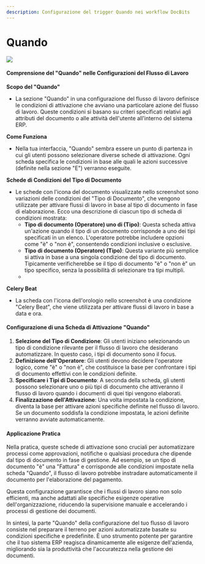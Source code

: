 ```yaml
---
description: Configurazione del trigger Quando nei workflow DocBits
---
```


# Quando

![](https://docs.docbits.com/~gitbook/image?url=https%3A%2F%2F578966019-files.gitbook.io%2F%7E%2Ffiles%2Fv0%2Fb%2Fgitbook-x-prod.appspot.com%2Fo%2Fspaces%252FT2n2w4uDCJvv7CJ5zrdk%252Fuploads%252FKwAT37pCkZRziNLyWMsL%252Fimage.png%3Falt%3Dmedia%26token%3Db95d040f-e9e6-496d-97cd-d2c8f1c30d60\&width=768\&dpr=4\&quality=100\&sign=c323483b\&sv=2)

#### Comprensione del "Quando" nelle Configurazioni del Flusso di Lavoro

**Scopo del "Quando"**

* La sezione "Quando" in una configurazione del flusso di lavoro definisce le condizioni di attivazione che avviano una particolare azione del flusso di lavoro. Queste condizioni si basano su criteri specificati relativi agli attributi del documento o alle attività dell'utente all'interno del sistema ERP.

**Come Funziona**

* Nella tua interfaccia, "Quando" sembra essere un punto di partenza in cui gli utenti possono selezionare diverse schede di attivazione. Ogni scheda specifica le condizioni in base alle quali le azioni successive (definite nella sezione "E") verranno eseguite.

**Schede di Condizioni del Tipo di Documento**

* Le schede con l'icona del documento visualizzate nello screenshot sono variazioni delle condizioni del "Tipo di Documento", che vengono utilizzate per attivare flussi di lavoro in base al tipo di documento in fase di elaborazione. Ecco una descrizione di ciascun tipo di scheda di condizioni mostrata:
  * **Tipo di documento (Operatore) uno di (Tipo)**: Questa scheda attiva un'azione quando il tipo di un documento corrisponde a uno dei tipi specificati in un elenco. L'operatore potrebbe includere opzioni come "è" o "non è", consentendo condizioni inclusive o esclusive.
  * **Tipo di documento (Operatore) (Tipo)**: Questa variante più semplice si attiva in base a una singola condizione del tipo di documento. Tipicamente verificherebbe se il tipo di documento "è" o "non è" un tipo specifico, senza la possibilità di selezionare tra tipi multipli.
  *

**Celery Beat**

* La scheda con l'icona dell'orologio nello screenshot è una condizione "Celery Beat", che viene utilizzata per attivare flussi di lavoro in base a data e ora.

#### Configurazione di una Scheda di Attivazione "Quando"

1. **Selezione del Tipo di Condizione**: Gli utenti iniziano selezionando un tipo di condizione rilevante per il flusso di lavoro che desiderano automatizzare. In questo caso, i tipi di documento sono il focus.
2. **Definizione dell'Operatore**: Gli utenti devono decidere l'operatore logico, come "è" o "non è", che costituisce la base per confrontare i tipi di documento effettivi con le condizioni definite.
3. **Specificare i Tipi di Documento**: A seconda della scheda, gli utenti possono selezionare uno o più tipi di documento che attiveranno il flusso di lavoro quando i documenti di quei tipi vengono elaborati.
4. **Finalizzazione dell'Attivazione**: Una volta impostata la condizione, diventa la base per attivare azioni specifiche definite nel flusso di lavoro. Se un documento soddisfa la condizione impostata, le azioni definite verranno avviate automaticamente.

#### Applicazione Pratica

Nella pratica, queste schede di attivazione sono cruciali per automatizzare processi come approvazioni, notifiche o qualsiasi procedura che dipende dal tipo di documento in fase di gestione. Ad esempio, se un tipo di documento "è" una "Fattura" e corrisponde alle condizioni impostate nella scheda "Quando", il flusso di lavoro potrebbe instradare automaticamente il documento per l'elaborazione del pagamento.

Questa configurazione garantisce che i flussi di lavoro siano non solo efficienti, ma anche adattati alle specifiche esigenze operative dell'organizzazione, riducendo la supervisione manuale e accelerando i processi di gestione dei documenti.

In sintesi, la parte "Quando" della configurazione del tuo flusso di lavoro consiste nel preparare il terreno per azioni automatizzate basate su condizioni specifiche e predefinite. È uno strumento potente per garantire che il tuo sistema ERP reagisca dinamicamente alle esigenze dell'azienda, migliorando sia la produttività che l'accuratezza nella gestione dei documenti.
